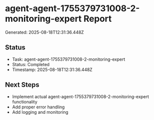 # agent-agent-1755379731008-2-monitoring-expert Report

Generated: 2025-08-18T12:31:36.448Z

## Status
- Task: agent-agent-1755379731008-2-monitoring-expert
- Status: Completed
- Timestamp: 2025-08-18T12:31:36.448Z

## Next Steps
- Implement actual agent-agent-1755379731008-2-monitoring-expert functionality
- Add proper error handling
- Add logging and monitoring

